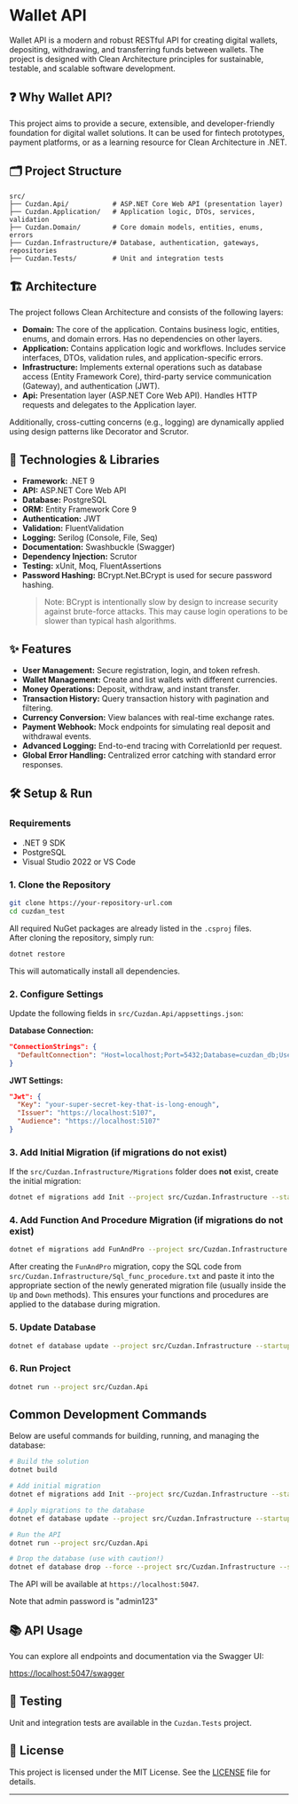 # Wallet API

Wallet API is a modern and robust RESTful API for creating digital wallets, depositing, withdrawing, and transferring funds between wallets. The project is designed with Clean Architecture principles for sustainable, testable, and scalable software development.

## ❓ Why Wallet API?

This project aims to provide a secure, extensible, and developer-friendly foundation for digital wallet solutions. It can be used for fintech prototypes, payment platforms, or as a learning resource for Clean Architecture in .NET.

## 🗂️ Project Structure

```
src/
├── Cuzdan.Api/           # ASP.NET Core Web API (presentation layer)
├── Cuzdan.Application/   # Application logic, DTOs, services, validation
├── Cuzdan.Domain/        # Core domain models, entities, enums, errors
├── Cuzdan.Infrastructure/# Database, authentication, gateways, repositories
├── Cuzdan.Tests/         # Unit and integration tests
```

## 🏗️ Architecture

The project follows Clean Architecture and consists of the following layers:

- **Domain:** The core of the application. Contains business logic, entities, enums, and domain errors. Has no dependencies on other layers.
- **Application:** Contains application logic and workflows. Includes service interfaces, DTOs, validation rules, and application-specific errors.
- **Infrastructure:** Implements external operations such as database access (Entity Framework Core), third-party service communication (Gateway), and authentication (JWT).
- **Api:** Presentation layer (ASP.NET Core Web API). Handles HTTP requests and delegates to the Application layer.

Additionally, cross-cutting concerns (e.g., logging) are dynamically applied using design patterns like Decorator and Scrutor.

## 🚀 Technologies & Libraries

- **Framework:** .NET 9
- **API:** ASP.NET Core Web API
- **Database:** PostgreSQL
- **ORM:** Entity Framework Core 9
- **Authentication:** JWT
- **Validation:** FluentValidation
- **Logging:** Serilog (Console, File, Seq)
- **Documentation:** Swashbuckle (Swagger)
- **Dependency Injection:** Scrutor
- **Testing:** xUnit, Moq, FluentAssertions
- **Password Hashing:** BCrypt.Net.BCrypt is used for secure password hashing.  
  > Note: BCrypt is intentionally slow by design to increase security against brute-force attacks. This may cause login operations to be slower than typical hash algorithms.

## ✨ Features

- **User Management:** Secure registration, login, and token refresh.
- **Wallet Management:** Create and list wallets with different currencies.
- **Money Operations:** Deposit, withdraw, and instant transfer.
- **Transaction History:** Query transaction history with pagination and filtering.
- **Currency Conversion:** View balances with real-time exchange rates.
- **Payment Webhook:** Mock endpoints for simulating real deposit and withdrawal events.
- **Advanced Logging:** End-to-end tracing with CorrelationId per request.
- **Global Error Handling:** Centralized error catching with standard error responses.

## 🛠️ Setup & Run

### Requirements

- .NET 9 SDK
- PostgreSQL
- Visual Studio 2022 or VS Code

### 1. Clone the Repository

```bash
git clone https://your-repository-url.com
cd cuzdan_test
```

All required NuGet packages are already listed in the `.csproj` files.  
After cloning the repository, simply run:
>
```bash
dotnet restore
```
This will automatically install all dependencies.

### 2. Configure Settings

Update the following fields in `src/Cuzdan.Api/appsettings.json`:

**Database Connection:**
```json
"ConnectionStrings": {
  "DefaultConnection": "Host=localhost;Port=5432;Database=cuzdan_db;Username=your_user;Password=your_password;"
}
```

**JWT Settings:**
```json
"Jwt": {
  "Key": "your-super-secret-key-that-is-long-enough",
  "Issuer": "https://localhost:5107",
  "Audience": "https://localhost:5107"
}
```

### 3. Add Initial Migration (if migrations do not exist)

If the `src/Cuzdan.Infrastructure/Migrations` folder does **not** exist, create the initial migration:

```bash
dotnet ef migrations add Init --project src/Cuzdan.Infrastructure --startup-project src/Cuzdan.Api
```

### 4. Add Function And Procedure Migration (if migrations do not exist)

```bash
dotnet ef migrations add FunAndPro --project src/Cuzdan.Infrastructure --startup-project src/Cuzdan.Api
```

After creating the `FunAndPro` migration, copy the SQL code from `src/Cuzdan.Infrastructure/Sql_func_procedure.txt` and paste it into the appropriate section of the newly generated migration file (usually inside the `Up` and `Down` methods). This ensures your functions and procedures are applied to the database during migration.

### 5. Update Database

```bash
dotnet ef database update --project src/Cuzdan.Infrastructure --startup-project src/Cuzdan.Api
```

### 6. Run Project

```bash
dotnet run --project src/Cuzdan.Api
```

## Common Development Commands

Below are useful commands for building, running, and managing the database:

```bash
# Build the solution
dotnet build

# Add initial migration
dotnet ef migrations add Init --project src/Cuzdan.Infrastructure --startup-project src/Cuzdan.Api

# Apply migrations to the database
dotnet ef database update --project src/Cuzdan.Infrastructure --startup-project src/Cuzdan.Api

# Run the API
dotnet run --project src/Cuzdan.Api

# Drop the database (use with caution!)
dotnet ef database drop --force --project src/Cuzdan.Infrastructure --startup-project src/Cuzdan.Api
```

The API will be available at `https://localhost:5047`.

Note that admin password is "admin123"

## 📚 API Usage

You can explore all endpoints and documentation via the Swagger UI:

[https://localhost:5047/swagger](https://localhost:5047/swagger)

## 🧪 Testing

Unit and integration tests are available in the `Cuzdan.Tests` project.



## 📄 License

This project is licensed under the MIT License. See the [LICENSE](LICENSE) file for details.

---
